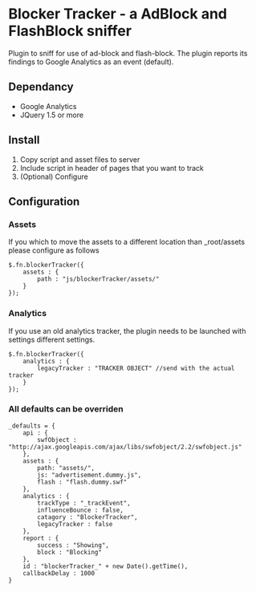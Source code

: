 Blocker Tracker - a AdBlock and FlashBlock sniffer
==================================================

Plugin to sniff for use of ad-block and flash-block.
The plugin reports its findings to Google Analytics as an event (default).

## Dependancy
- Google Analytics
- JQuery 1.5 or more

## Install
1. Copy script and asset files to server
2. Include script in header of pages that you want to track
3. (Optional) Configure

## Configuration
### Assets
If you which to move the assets to a different location than _root/assets please configure as follows

	$.fn.blockerTracker({
		assets : {
			path : "js/blockerTracker/assets/"
		}
	});

### Analytics
If you use an old analytics tracker, the plugin needs to be launched with settings different settings.

	$.fn.blockerTracker({
		analytics : {
			legacyTracker : "TRACKER OBJECT" //send with the actual tracker
		}
	});
	
### All defaults can be overriden

	_defaults = {
		api : {
			swfObject : "http://ajax.googleapis.com/ajax/libs/swfobject/2.2/swfobject.js"
		},
		assets : {
			path: "assets/",
			js: "advertisement.dummy.js",
			flash : "flash.dummy.swf"
		},
		analytics : {
			trackType : "_trackEvent",
			influenceBounce : false,
			catagory : "BlockerTracker",
			legacyTracker : false
		},
		report : {
			success : "Showing",
			block : "Blocking"
		},
		id : "blockerTracker_" + new Date().getTime(),
		callbackDelay : 1000
	}
